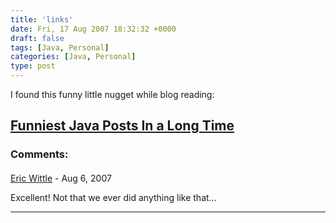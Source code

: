```yaml
---
title: 'links'
date: Fri, 17 Aug 2007 18:32:32 +0000
draft: false
tags: [Java, Personal]
categories: [Java, Personal]
type: post
---
```


I found this funny little nugget while blog reading:

[Funniest Java Posts In a Long Time](http://www.stevemilner.org/blog/2007/08/16/funniest-java-posts-long-time/)
---
### Comments:
#### 
[Eric Wittle](http://wittle.net/ "ericw@wittle.net") - <time datetime="2007-08-18 22:44:43">Aug 6, 2007</time>

Excellent! Not that we ever did anything like that...
<hr />
